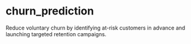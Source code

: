 # churn_prediction
Reduce voluntary churn by identifying at-risk customers in advance and launching targeted retention campaigns.
